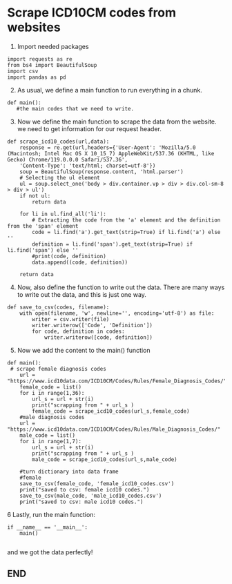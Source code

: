 # Scrape ICD10CM codes from websites

1. Import needed packages

```
import requests as re
from bs4 import BeautifulSoup
import csv
import pandas as pd

```

2. As usual, we define a main function to run everything in a chunk.
```
def main():
   #the main codes that we need to write.

```

3. Now we define the main function to scrape the data from the website. we need to get information for our request header.

```
def scrape_icd10_codes(url,data):
    response = re.get(url,headers={'User-Agent': 'Mozilla/5.0 (Macintosh; Intel Mac OS X 10_15_7) AppleWebKit/537.36 (KHTML, like Gecko) Chrome/119.0.0.0 Safari/537.36',
    'Content-Type': 'text/html; charset=utf-8'})
    soup = BeautifulSoup(response.content, 'html.parser')
    # Selecting the ul element
    ul = soup.select_one('body > div.container.vp > div > div.col-sm-8 > div > ul')
    if not ul:
        return data

    for li in ul.find_all('li'):
        # Extracting the code from the 'a' element and the definition from the 'span' element
        code = li.find('a').get_text(strip=True) if li.find('a') else ''
        definition = li.find('span').get_text(strip=True) if li.find('span') else ''
        #print(code, definition)
        data.append((code, definition))

    return data
```

4. Now, also define the function to write out the data. There are many ways to write out the data, and this is just one way.

```
def save_to_csv(codes, filename):
    with open(filename, 'w', newline='', encoding='utf-8') as file:
        writer = csv.writer(file)
        writer.writerow(['Code', 'Definition'])
        for code, definition in codes:
            writer.writerow([code, definition])

```
5. Now we add the content to the main() function
```
def main():
 # scrape female diagnosis codes
    url = "https://www.icd10data.com/ICD10CM/Codes/Rules/Female_Diagnosis_Codes/"
    female_code = list()
    for i in range(1,36):
        url_s = url + str(i)
        print("scrapping from " + url_s )
        female_code = scrape_icd10_codes(url_s,female_code)
    #male diagnosis codes
    url = "https://www.icd10data.com/ICD10CM/Codes/Rules/Male_Diagnosis_Codes/"
    male_code = list()
    for i in range(1,7):
        url_s = url + str(i)
        print("scrapping from " + url_s )
        male_code = scrape_icd10_codes(url_s,male_code)    
    
    #turn dictionary into data frame
    #female
    save_to_csv(female_code, 'female_icd10_codes.csv')
    print("saved to csv: female icd10 codes.")
    save_to_csv(male_code, 'male_icd10_codes.csv')
    print("saved to csv: male icd10 codes.")
```

6 Lastly, run the main function:

```
if __name__ == '__main__':
    main()


```


and we got the data perfectly!

## END
